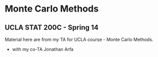 Monte Carlo Methods 
===
UCLA STAT 200C - Spring 14
---

Material here are from my TA for UCLA course - Monte Carlo Methods.
- with my co-TA Jonathan Arfa
